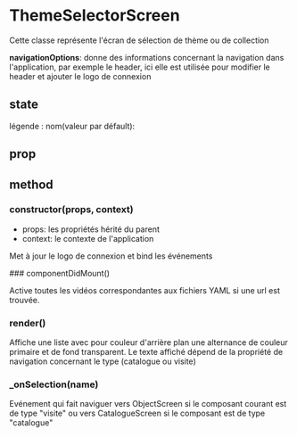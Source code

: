 # ThemeSelectorScreen

Cette classe représente l'écran de sélection de thème ou de collection

**navigationOptions**: donne des informations concernant la navigation dans l'application, par exemple le header, ici elle est utilisée pour modifier le header et ajouter le logo de connexion

## state

légende : nom(valeur par défault): <description>

## prop

## method

### constructor(props, context)

- props: les propriétés hérité du parent
- context: le contexte de l'application

Met à jour le logo de connexion et bind les événements

### componentDidMount()

Active toutes les vidéos correspondantes aux fichiers YAML si une url est trouvée.

### render()

Affiche une liste avec pour couleur d'arrière plan une alternance de couleur primaire et de fond transparent. Le texte affiché dépend de la propriété de navigation concernant le type (catalogue ou visite)

### _onSelection(name)

Evénement qui fait naviguer vers ObjectScreen si le composant courant est de type "visite" ou vers CatalogueScreen si le composant est de type "catalogue"
